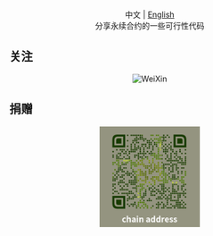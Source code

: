 <p align="center">
  <br>中文 | <a href="README_en.md">English</a>
  <br>分享永续合约的一些可行性代码
</p>

## 关注

<p align="center">
  <img src="./assets/wechat.png" alt="WeiXin" width="240">
</p>

## 捐赠

<p align="center">
  <img src="./assets/chain-address.png" alt="chain" width="180">
</p>


